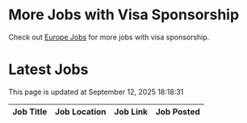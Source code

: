 # More Jobs with Visa Sponsorship

Check out [Europe Jobs](https://github.com/sureshparimi/europejobs#latest-jobs) for more jobs with visa sponsorship.

# Latest Jobs

This page is updated at September 12, 2025 18:18:31

| Job Title | Job Location | Job Link | Job Posted |
| --- | --- | --- | --- |
